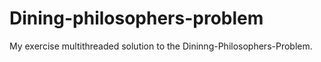 # Dining-philosophers-problem
My exercise multithreaded solution to the Dininng-Philosophers-Problem.
